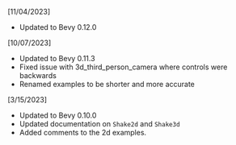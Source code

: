 [11/04/2023]

- Updated to Bevy 0.12.0

[10/07/2023]

- Updated to Bevy 0.11.3
- Fixed issue with 3d_third_person_camera where controls were backwards
- Renamed examples to be shorter and more accurate

[3/15/2023]

- Updated to Bevy 0.10.0
- Updated documentation on `Shake2d` and `Shake3d`
- Added comments to the 2d examples.
